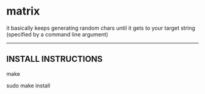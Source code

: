 # matrix
it basically keeps generating random chars until it gets to your target string (specified by a command line argument)

--------------------
INSTALL INSTRUCTIONS
--------------------
make

sudo make install
